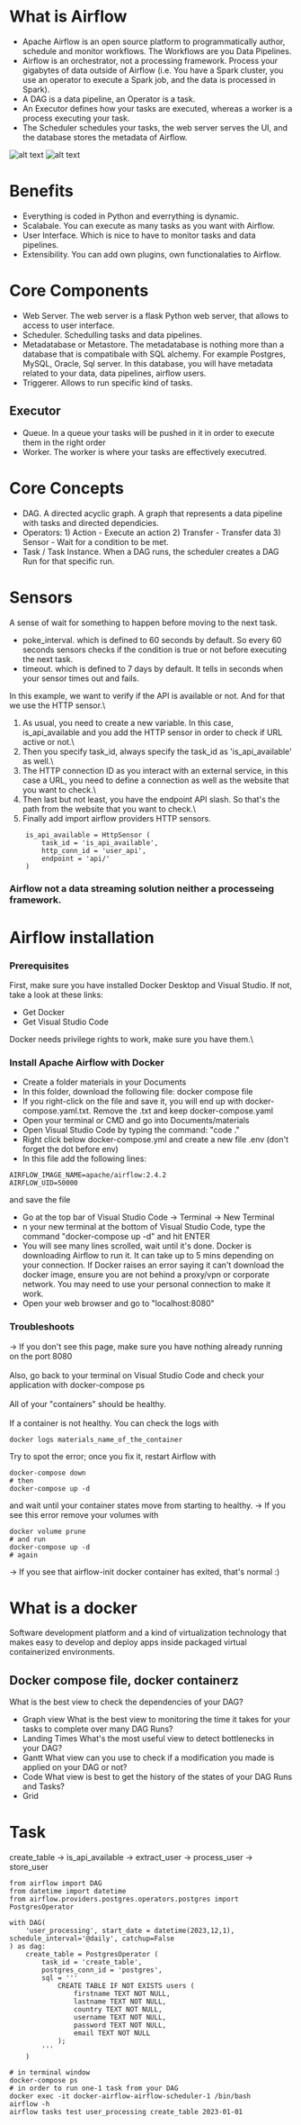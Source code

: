 # What is Airflow
* Apache Airflow is an open source platform to programmatically author, schedule and monitor workflows. The Workflows are you Data Pipelines.
* Airflow is an orchestrator, not a processing framework. Process your gigabytes of data outside of Airflow (i.e. You have a Spark cluster, you use an operator to execute a Spark job, and the data is processed in Spark).
* A DAG is a data pipeline, an Operator is a task.
* An Executor defines how your tasks are executed, whereas a worker is a process executing your task.
* The Scheduler schedules your tasks, the web server serves the UI, and the database stores the metadata of Airflow.


![alt text](https://github.com/akmfelix/Orchestrating-Data-Pipelines/blob/main/img/why-do-we-need-airflow.jpg)
![alt text](https://github.com/akmfelix/Orchestrating-Data-Pipelines/blob/main/img/why-do-we-need-airflow.jpg?raw=true)

# Benefits
* Everything is coded in Python and everrything is dynamic. 
* Scalabale. You can execute as many tasks as you want with Airflow.
* User Interface. Which is nice to have to monitor tasks and data pipelines.
* Extensibility. You can add own plugins, own functionalaties to Airflow.

# Core Components
* Web Server. The web server is a flask Python web server, that allows to access to user interface.
* Scheduler. Schedulling tasks and data pipelines.
* Metadatabase or Metastore. The metadatabase is nothing more than a database that is compatibale with SQL alchemy. For example Postgres, MySQL, Oracle, Sql server. In this database, you will have metadata related to your data, data pipelines, airflow users.
* Triggerer. Allows to run specific kind of tasks.

## Executor
* Queue. In a queue your tasks will be pushed in it in order to execute them in the right order
* Worker. The worker is where your tasks are effectively executred.

#  Core Concepts
* DAG. A directed acyclic graph. A graph that represents a data pipeline with tasks and directed dependicies.
* Operators: 1) Action - Execute an action 2) Transfer - Transfer data 3) Sensor - Wait for a condition to be met.
* Task / Task Instance. When a DAG runs, the scheduler creates a DAG Run for that specific run.

# Sensors
A sense of wait for something to happen before moving to the next task.
* poke_interval. which is defined to 60 seconds by default. So every 60 seconds sensors checks if the condition is true or not before executing the next task.
* timeout. which is defined to 7 days by default. It tells in seconds when your sensor times out and fails.

In this example, we want to verify if the API is available or not. And for that we use the HTTP sensor.\
1. As usual, you need to create a new variable. In this case, is_api_available and you add the HTTP sensor in order to check if URL active or not.\
2. Then you specify task_id, always specify the task_id as 'is_api_available' as well.\
3. The HTTP connection ID as you interact with an external service, in this case a URL, you need to define a connection as well as the website that you want to check.\
4. Then last but not least, you have the endpoint API slash. So that's the path from the website that you want to check.\
5. Finally add import airflow providers HTTP sensors.
~~~
    is_api_available = HttpSensor (
        task_id = 'is_api_available',
        http_conn_id = 'user_api',
        endpoint = 'api/'
    )
~~~


### Airflow not a data streaming solution neither a processeing framework.

# Airflow installation
### Prerequisites
First, make sure you have installed Docker Desktop and Visual Studio. If not, take a look at these links:
* Get Docker
* Get Visual Studio Code

Docker needs privilege rights to work, make sure you have them.\

### Install Apache Airflow with Docker
* Create a folder materials in your Documents
* In this folder, download the following file: docker compose file
* If you right-click on the file and save it, you will end up with docker-compose.yaml.txt. Remove the .txt and keep docker-compose.yaml
* Open your terminal or CMD and go into Documents/materials
* Open Visual Studio Code by typing the command: "code ."
* Right click below docker-compose.yml and create a new file .env (don't forget the dot before env)
* In this file add the following lines:
~~~
AIRFLOW_IMAGE_NAME=apache/airflow:2.4.2
AIRFLOW_UID=50000
~~~
and save the file
* Go at the top bar of Visual Studio Code -> Terminal -> New Terminal
* n your new terminal at the bottom of Visual Studio Code, type the command "docker-compose up -d" and hit ENTER
* You will see many lines scrolled, wait until it's done. Docker is downloading Airflow to run it. It can take up to 5 mins depending on your connection. If Docker raises an error saying it can't download the docker image, ensure you are not behind a proxy/vpn or corporate network. You may need to use your personal connection to make it work.
* Open your web browser and go to "localhost:8080"

### Troubleshoots
-> If you don't see this page, make sure you have nothing already running on the port 8080\
\
Also, go back to your terminal on Visual Studio Code and check your application with docker-compose ps\
\
All of your "containers" should be healthy.\
\
If a container is not healthy. You can check the logs with 
~~~
docker logs materials_name_of_the_container
~~~
Try to spot the error; once you fix it, restart Airflow with
~~~
docker-compose down
# then 
docker-compose up -d
~~~
and wait until your container states move from starting to healthy.
-> If you see this error
remove your volumes with 
~~~
docker volume prune 
# and run 
docker-compose up -d 
# again
~~~
-> If you see that airflow-init docker container has exited, that's normal :)

# What is a docker
Software development platform and a kind of virtualization technology that makes easy to develop and deploy apps inside packaged virtual containerized environments.

## Docker compose file, docker containerz

What is the best view to check the dependencies of your DAG?
* Graph view
What is the best view to monitoring the time it takes for your tasks to complete over many DAG Runs?
* Landing Times
What's the most useful view to detect bottlenecks in your DAG?
* Gantt
What view can you use to check if a modification you made is applied on your DAG or not?
* Code
What view is best to get the history of the states of your DAG Runs and Tasks?
* Grid

# Task
create_table -> is_api_available -> extract_user -> process_user -> store_user

~~~
from airflow import DAG
from datetime import datetime
from airflow.providers.postgres.operators.postgres import PostgresOperator

with DAG(
    'user_processing', start_date = datetime(2023,12,1), schedule_interval='@daily', catchup=False
) as dag:
    create_table = PostgresOperator (
        task_id = 'create_table',
        postgres_conn_id = 'postgres',
        sql = '''
            CREATE TABLE IF NOT EXISTS users (
                firstname TEXT NOT NULL,
                lastname TEXT NOT NULL,
                country TEXT NOT NULL,
                username TEXT NOT NULL,
                password TEXT NOT NULL,
                email TEXT NOT NULL
            );
        '''
    )

~~~
~~~
# in terminal window
docker-compose ps
# in order to run one-1 task from your DAG
docker exec -it docker-airflow-airflow-scheduler-1 /bin/bash
airflow -h
airflow tasks test user_processing create_table 2023-01-01
~~~











